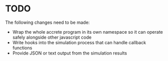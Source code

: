 TODO
=======

The following changes need to be made:

* Wrap the whole accrete program in its own namespace so it can operate safely alongside other javascript code
* Write hooks into the simulation process that can handle callback functions
* Provide JSON or text output from the simulation results
